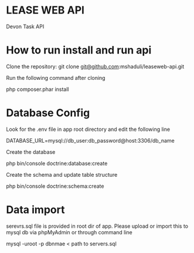 # LEASE WEB API
Devon Task API

# How to run install and run api

Clone the repository: git clone git@github.com:mshaduli/leaseweb-api.git

Run the following command after cloning

php composer.phar install

# Database Config

Look for the .env file in app root directory and edit the following line 

DATABASE_URL=mysql://db_user:db_password@host:3306/db_name

Create the database 

php bin/console doctrine:database:create

Create the schema and update table structure

php bin/console doctrine:schema:create

# Data import

serevrs.sql file is provided in root dir of app. Please upload or import this to mysql db via phpMyAdmin or through command line

mysql -uroot -p dbnmae < path to servers.sql












